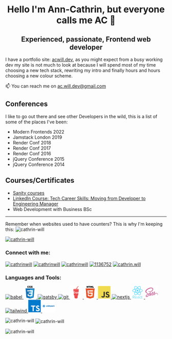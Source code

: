 <h1 align="center"> Hello I'm Ann-Cathrin, but everyone calls me AC 👋 </h1>

<h2 align="center">Experienced, passionate, Frontend web developer </h2>
<p>I have a portfolio site: <a href="https://acwill.dev">acwill.dev</a>, as you might expect from a busy working dev my site is not much to look at because I will spend most of my time choosing a new tech stack, rewriting my intro and finally hours and hours choosing a new colour scheme.</p>


📫 You can reach me on <a href="mailto:ac.will.dev@gmail.com">ac.will.dev@gmail.com</a>

<h2>Conferences</h2>
I like to go out there and see other Developers in the wild, this is a list of some of the places I've been:
<ul>
  <li> Modern Frontends 2022</li>
  <li> Jamstack London 2019</li>
  <li> Render Conf 2018</li>
  <li> Render Conf 2017</li>
  <li> Render Conf 2016</li>
  <li> jQuery Conference 2015</li>
  <li> jQuery Conference 2014</li>
</ul>

<h2>Courses/Certificates</h2>
<ul>
<li> <a href="https://www.sanity.io/learn/profile/g7sub0s2P"> Sanity courses </a></li>
<li> <a href="https://www.linkedin.com/learning/certificates/701f64b31a9476f9db1b4e4a28165299b4b1628f22701339358fbedccf09d503"> LinkedIn Course: Tech Career Skills: Moving from Developer to Engineering Manager</a></li>
<li> Web Development with Business BSc</li>
</ul>
<hr>
<p align="left">Remember when websites used to have counters? This is why I'm keeping this:  <img src="https://komarev.com/ghpvc/?username=cathrin-will&label=Profile%20views&color=b01b5b&style=flat" alt="cathrin-will" /> </p>

<p align="left"> <a href="https://github.com/ryo-ma/github-profile-trophy"><img src="https://github-profile-trophy.vercel.app/?username=cathrin-will" alt="cathrin-will"/></a> </p>


<h3 align="left">Connect with me:</h3>
<p align="left">
  <a href="https://codepen.io/cathrinwill" target="blank"><img align="center" src="https://raw.githubusercontent.com/rahuldkjain/github-profile-readme-generator/master/src/images/icons/Social/codepen.svg" alt="cathrinwill" height="30" width="40" /></a>
<a href="https://dev.to/cathrinwill" target="blank"><img align="center" src="https://raw.githubusercontent.com/rahuldkjain/github-profile-readme-generator/master/src/images/icons/Social/devto.svg" alt="cathrinwill" height="30" width="20" /></a>
<a href="https://linkedin.com/in/cathrinwill" target="blank"><img align="center" src="https://raw.githubusercontent.com/rahuldkjain/github-profile-readme-generator/master/src/images/icons/Social/linked-in-alt.svg" alt="cathrinwill" height="30" width="40" /></a>
<a href="https://stackoverflow.com/users/1136752" target="blank"><img align="center" src="https://raw.githubusercontent.com/rahuldkjain/github-profile-readme-generator/master/src/images/icons/Social/stack-overflow.svg" alt="1136752" height="30" width="40" /></a>
<a href="https://codesandbox.com/cathrin.will" target="blank"><img align="center" src="https://raw.githubusercontent.com/rahuldkjain/github-profile-readme-generator/master/src/images/icons/Social/codesandbox.svg" alt="cathrin.will" height="30" width="40" /></a>
</p>

<h3 align="left">Languages and Tools:</h3>
<p align="left"> <a href="https://babeljs.io/" target="_blank" rel="noreferrer"> <img src="https://www.vectorlogo.zone/logos/babeljs/babeljs-icon.svg" alt="babel" width="40" height="40"/> </a> <a href="https://www.w3schools.com/css/" target="_blank" rel="noreferrer"> <img src="https://raw.githubusercontent.com/devicons/devicon/master/icons/css3/css3-original-wordmark.svg" alt="css3" width="40" height="40"/> </a> <a href="https://www.gatsbyjs.com/" target="_blank" rel="noreferrer"> <img src="https://www.vectorlogo.zone/logos/gatsbyjs/gatsbyjs-icon.svg" alt="gatsby" width="40" height="40"/> </a> <a href="https://git-scm.com/" target="_blank" rel="noreferrer"> <img src="https://www.vectorlogo.zone/logos/git-scm/git-scm-icon.svg" alt="git" width="40" height="40"/> </a> <a href="https://gulpjs.com" target="_blank" rel="noreferrer"> <img src="https://raw.githubusercontent.com/devicons/devicon/master/icons/gulp/gulp-plain.svg" alt="gulp" width="40" height="40"/> </a> <a href="https://www.w3.org/html/" target="_blank" rel="noreferrer"> <img src="https://raw.githubusercontent.com/devicons/devicon/master/icons/html5/html5-original-wordmark.svg" alt="html5" width="40" height="40"/> </a> <a href="https://developer.mozilla.org/en-US/docs/Web/JavaScript" target="_blank" rel="noreferrer"> <img src="https://raw.githubusercontent.com/devicons/devicon/master/icons/javascript/javascript-original.svg" alt="javascript" width="40" height="40"/> </a> <a href="https://nextjs.org/" target="_blank" rel="noreferrer"> <img src="https://cdn.worldvectorlogo.com/logos/nextjs-2.svg" alt="nextjs" width="40" height="40"/> </a> <a href="https://reactjs.org/" target="_blank" rel="noreferrer"> <img src="https://raw.githubusercontent.com/devicons/devicon/master/icons/react/react-original-wordmark.svg" alt="react" width="40" height="40"/> </a> <a href="https://sass-lang.com" target="_blank" rel="noreferrer"> <img src="https://raw.githubusercontent.com/devicons/devicon/master/icons/sass/sass-original.svg" alt="sass" width="40" height="40"/> </a> <a href="https://tailwindcss.com/" target="_blank" rel="noreferrer"> <img src="https://www.vectorlogo.zone/logos/tailwindcss/tailwindcss-icon.svg" alt="tailwind" width="40" height="40"/> </a> <a href="https://www.typescriptlang.org/" target="_blank" rel="noreferrer"> <img src="https://raw.githubusercontent.com/devicons/devicon/master/icons/typescript/typescript-original.svg" alt="typescript" width="40" height="40"/> </a> <a href="https://webpack.js.org" target="_blank" rel="noreferrer"> <img src="https://raw.githubusercontent.com/devicons/devicon/d00d0969292a6569d45b06d3f350f463a0107b0d/icons/webpack/webpack-original-wordmark.svg" alt="webpack" width="40" height="40"/> </a> </p>

<p><img align="left" src="https://github-readme-stats.vercel.app/api/top-langs?username=cathrin-will&show_icons=true&theme=dark&locale=en&layout=compact" alt="cathrin-will" /></p>

<p>&nbsp;<img align="center" src="https://github-readme-stats.vercel.app/api?username=cathrin-will&show_icons=true&theme=dark&locale=en" alt="cathrin-will" /></p>

<p><img align="center" src="https://github-readme-streak-stats.herokuapp.com/?user=cathrin-will&theme=dark" alt="cathrin-will" /></p>

